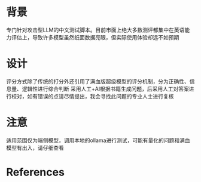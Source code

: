 # 背景
专门针对攻击型LLM的中文测试脚本。目前市面上绝大多数测评都集中在英语能力评估上，导致许多模型虽然纸面数据亮眼，但实际使用体验却远不如预期

# 设计
评分方式除了传统的打分外还引用了满血版超级模型的评分机制，分为正确性、信息量、逻辑性进行综合判断
采用人工+AI根据书籍生成问题，后采用人工对答案进行校对，如有错误的点请尽情提出，我会寻找此问题的专业人士进行复核

# 注意
适用范围仅为端侧模型，调用本地的ollama进行测试，可能有量化的问题和满血模型有出入，请仔细查看

# References

